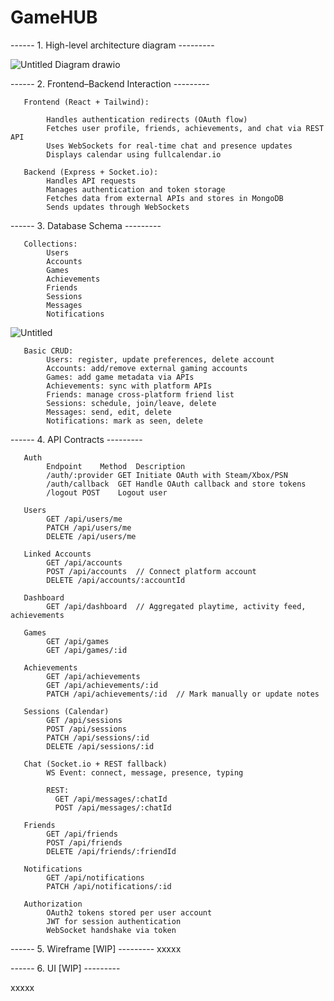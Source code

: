 # GameHUB

------ 1. High-level architecture diagram ---------

![Untitled Diagram drawio](https://github.com/user-attachments/assets/b9b281c9-2420-4df7-89cf-756a8281f7a0)



------ 2. Frontend–Backend Interaction ---------

       Frontend (React + Tailwind):

            Handles authentication redirects (OAuth flow)
            Fetches user profile, friends, achievements, and chat via REST API
            Uses WebSockets for real-time chat and presence updates
            Displays calendar using fullcalendar.io

       Backend (Express + Socket.io):
            Handles API requests
            Manages authentication and token storage
            Fetches data from external APIs and stores in MongoDB
            Sends updates through WebSockets


------ 3. Database Schema ---------

       Collections:
            Users
            Accounts
            Games
            Achievements
            Friends
            Sessions
            Messages
            Notifications

![Untitled](https://github.com/user-attachments/assets/c32b9bd5-f84d-4027-bd21-da07562df568)



       Basic CRUD:
            Users: register, update preferences, delete account
            Accounts: add/remove external gaming accounts
            Games: add game metadata via APIs
            Achievements: sync with platform APIs
            Friends: manage cross-platform friend list
            Sessions: schedule, join/leave, delete
            Messages: send, edit, delete
            Notifications: mark as seen, delete

------ 4. API Contracts ---------

       Auth
            Endpoint	Method	Description
            /auth/:provider	GET	Initiate OAuth with Steam/Xbox/PSN
            /auth/callback	GET	Handle OAuth callback and store tokens
            /logout	POST	Logout user
            
       Users
            GET /api/users/me
            PATCH /api/users/me
            DELETE /api/users/me
            
       Linked Accounts
            GET /api/accounts
            POST /api/accounts  // Connect platform account
            DELETE /api/accounts/:accountId
            
       Dashboard
            GET /api/dashboard  // Aggregated playtime, activity feed, achievements
            
       Games
            GET /api/games
            GET /api/games/:id
            
       Achievements
            GET /api/achievements
            GET /api/achievements/:id
            PATCH /api/achievements/:id  // Mark manually or update notes
            
       Sessions (Calendar)
            GET /api/sessions
            POST /api/sessions
            PATCH /api/sessions/:id
            DELETE /api/sessions/:id
            
       Chat (Socket.io + REST fallback)
            WS Event: connect, message, presence, typing

            REST:
              GET /api/messages/:chatId
              POST /api/messages/:chatId
              
       Friends
            GET /api/friends
            POST /api/friends
            DELETE /api/friends/:friendId
            
       Notifications
            GET /api/notifications
            PATCH /api/notifications/:id
            
       Authorization
            OAuth2 tokens stored per user account
            JWT for session authentication
            WebSocket handshake via token


------ 5. Wireframe [WIP]  ---------
xxxxx

------ 6. UI [WIP]  ---------

xxxxx


